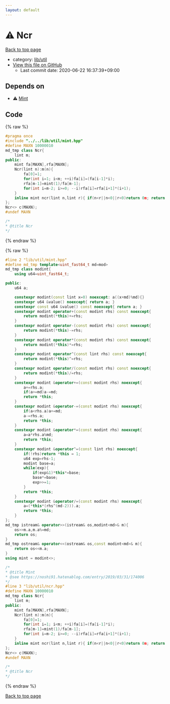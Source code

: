 ```yaml
---
layout: default
---
```


<!-- mathjax config similar to math.stackexchange -->
<script type="text/javascript" async
  src="https://cdnjs.cloudflare.com/ajax/libs/mathjax/2.7.5/MathJax.js?config=TeX-MML-AM_CHTML">
</script>
<script type="text/x-mathjax-config">
  MathJax.Hub.Config({
    TeX: { equationNumbers: { autoNumber: "AMS" }},
    tex2jax: {
      inlineMath: [ ['$','$'] ],
      processEscapes: true
    },
    "HTML-CSS": { matchFontHeight: false },
    displayAlign: "left",
    displayIndent: "2em"
  });
</script>

<script type="text/javascript" src="https://cdnjs.cloudflare.com/ajax/libs/jquery/3.4.1/jquery.min.js"></script>
<script src="https://cdn.jsdelivr.net/npm/jquery-balloon-js@1.1.2/jquery.balloon.min.js" integrity="sha256-ZEYs9VrgAeNuPvs15E39OsyOJaIkXEEt10fzxJ20+2I=" crossorigin="anonymous"></script>
<script type="text/javascript" src="../../../assets/js/copy-button.js"></script>
<link rel="stylesheet" href="../../../assets/css/copy-button.css" />


# :warning: Ncr

<a href="../../../index.html">Back to top page</a>

* category: <a href="../../../index.html#76d75a8065c92efe3b83e817563c11ef">lib/util</a>
* <a href="{{ site.github.repository_url }}/blob/master/lib/util/ncr.hpp">View this file on GitHub</a>
    - Last commit date: 2020-06-22 16:37:39+09:00




## Depends on

* :warning: <a href="mint.hpp.html">Mint</a>


## Code

<a id="unbundled"></a>
{% raw %}
```cpp
#pragma once
#include "../../lib/util/mint.hpp"
#define MAXN 10000010
md_tmp class Ncr{
	lint m;
public:
	mint fa[MAXN],rfa[MAXN];
	Ncr(lint n):m(n){
		fa[0]=1;
		for(int i=1; i<m; ++i)fa[i]=(fa[i-1]*i);
		rfa[m-1]=mint(1)/fa[m-1];
		for(int i=m-2; i>=0; --i)rfa[i]=rfa[i+1]*(i+1);
	}
	inline mint ncr(lint n,lint r){ if(n<r||n<0||r<0)return 0m; return(fa[n]*rfa[r]*rfa[n-r]); }
};
Ncr<> c(MAXN);
#undef MAXN

/*
* @title Ncr
*/

```
{% endraw %}

<a id="bundled"></a>
{% raw %}
```cpp
#line 2 "lib/util/mint.hpp"
#define md_tmp template<uint_fast64_t md=mod>
md_tmp class modint{
	using u64=uint_fast64_t;

public:
	u64 a;

	constexpr modint(const lint x=0) noexcept: a((x+md)%md){}
	constexpr u64 &value() noexcept{ return a; }
	constexpr const u64 &value() const noexcept{ return a; }
	constexpr modint operator+(const modint rhs) const noexcept{
		return modint(*this)+=rhs;
	}
	constexpr modint operator-(const modint rhs) const noexcept{
		return modint(*this)-=rhs;
	}
	constexpr modint operator*(const modint rhs) const noexcept{
		return modint(*this)*=rhs;
	}
	constexpr modint operator^(const lint rhs) const noexcept{
		return modint(*this)^=rhs;
	}
	constexpr modint operator/(const modint rhs) const noexcept{
		return modint(*this)/=rhs;
	}
	constexpr modint &operator+=(const modint rhs) noexcept{
		a+=rhs.a;
		if(a>=md)a-=md;
		return *this;
	}
	constexpr modint &operator-=(const modint rhs) noexcept{
		if(a<rhs.a)a+=md;
		a-=rhs.a;
		return *this;
	}
	constexpr modint &operator*=(const modint rhs) noexcept{
		a=a*rhs.a%md;
		return *this;
	}
	constexpr modint &operator^=(const lint rhs) noexcept{
		if(!rhs)return *this = 1;
		u64 exp=rhs-1;
		modint base=a;
		while(exp){
			if(exp&1)*this*=base;
			base*=base;
			exp>>=1;
		}
		return *this;
	}
	constexpr modint &operator/=(const modint rhs) noexcept{
		a=(*this*(rhs^(md-2))).a;
		return *this;
	}
};
md_tmp istream& operator>>(istream& os,modint<md>& m){
	os>>m.a,m.a%=md;
	return os;
}
md_tmp ostream& operator<<(ostream& os,const modint<md>& m){
	return os<<m.a;
}
using mint = modint<>;

/*
* @title Mint
* @see https://noshi91.hatenablog.com/entry/2019/03/31/174006
*/
#line 3 "lib/util/ncr.hpp"
#define MAXN 10000010
md_tmp class Ncr{
	lint m;
public:
	mint fa[MAXN],rfa[MAXN];
	Ncr(lint n):m(n){
		fa[0]=1;
		for(int i=1; i<m; ++i)fa[i]=(fa[i-1]*i);
		rfa[m-1]=mint(1)/fa[m-1];
		for(int i=m-2; i>=0; --i)rfa[i]=rfa[i+1]*(i+1);
	}
	inline mint ncr(lint n,lint r){ if(n<r||n<0||r<0)return 0m; return(fa[n]*rfa[r]*rfa[n-r]); }
};
Ncr<> c(MAXN);
#undef MAXN

/*
* @title Ncr
*/

```
{% endraw %}

<a href="../../../index.html">Back to top page</a>

